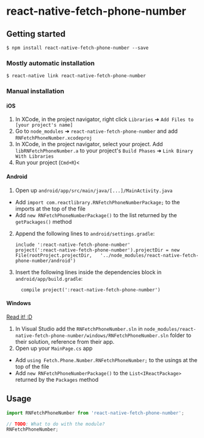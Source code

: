 
# react-native-fetch-phone-number

## Getting started

`$ npm install react-native-fetch-phone-number --save`

### Mostly automatic installation

`$ react-native link react-native-fetch-phone-number`

### Manual installation


#### iOS

1. In XCode, in the project navigator, right click `Libraries` ➜ `Add Files to [your project's name]`
2. Go to `node_modules` ➜ `react-native-fetch-phone-number` and add `RNFetchPhoneNumber.xcodeproj`
3. In XCode, in the project navigator, select your project. Add `libRNFetchPhoneNumber.a` to your project's `Build Phases` ➜ `Link Binary With Libraries`
4. Run your project (`Cmd+R`)<

#### Android

1. Open up `android/app/src/main/java/[...]/MainActivity.java`
  - Add `import com.reactlibrary.RNFetchPhoneNumberPackage;` to the imports at the top of the file
  - Add `new RNFetchPhoneNumberPackage()` to the list returned by the `getPackages()` method
2. Append the following lines to `android/settings.gradle`:
  	```
  	include ':react-native-fetch-phone-number'
  	project(':react-native-fetch-phone-number').projectDir = new File(rootProject.projectDir, 	'../node_modules/react-native-fetch-phone-number/android')
  	```
3. Insert the following lines inside the dependencies block in `android/app/build.gradle`:
  	```
      compile project(':react-native-fetch-phone-number')
  	```

#### Windows
[Read it! :D](https://github.com/ReactWindows/react-native)

1. In Visual Studio add the `RNFetchPhoneNumber.sln` in `node_modules/react-native-fetch-phone-number/windows/RNFetchPhoneNumber.sln` folder to their solution, reference from their app.
2. Open up your `MainPage.cs` app
  - Add `using Fetch.Phone.Number.RNFetchPhoneNumber;` to the usings at the top of the file
  - Add `new RNFetchPhoneNumberPackage()` to the `List<IReactPackage>` returned by the `Packages` method


## Usage
```javascript
import RNFetchPhoneNumber from 'react-native-fetch-phone-number';

// TODO: What to do with the module?
RNFetchPhoneNumber;
```
  